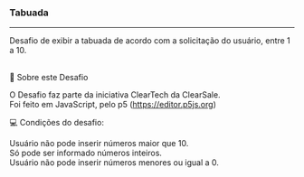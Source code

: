 <h3>Tabuada</h3>
<hr> 
Desafio de exibir a tabuada de acordo com a solicitação do usuário, entre 1 a 10.
<br><br>

🚀 Sobre este Desafio

O Desafio faz parte da iniciativa ClearTech da ClearSale.<br>
Foi feito em JavaScript, pelo p5 (https://editor.p5js.org) 

💻 Condições do desafio:

Usuário não pode inserir números maior que 10. <br>
Só pode ser informado números inteiros.<br>
Usuário não pode inserir números menores ou igual a 0. 


